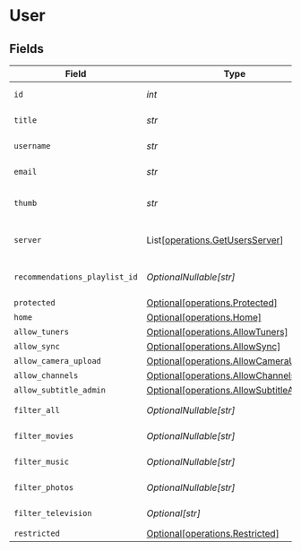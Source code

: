 # User


## Fields

| Field                                                                                    | Type                                                                                     | Required                                                                                 | Description                                                                              | Example                                                                                  |
| ---------------------------------------------------------------------------------------- | ---------------------------------------------------------------------------------------- | ---------------------------------------------------------------------------------------- | ---------------------------------------------------------------------------------------- | ---------------------------------------------------------------------------------------- |
| `id`                                                                                     | *int*                                                                                    | :heavy_check_mark:                                                                       | User's unique ID.                                                                        | 22526914                                                                                 |
| `title`                                                                                  | *str*                                                                                    | :heavy_check_mark:                                                                       | User's display name.                                                                     | Plex User                                                                                |
| `username`                                                                               | *str*                                                                                    | :heavy_check_mark:                                                                       | User's username.                                                                         | zgfuc7krcqfimrmb9lsl5j                                                                   |
| `email`                                                                                  | *str*                                                                                    | :heavy_check_mark:                                                                       | User's email address.                                                                    | zgfuc7krcqfimrmb9lsl5j@protonmail.com                                                    |
| `thumb`                                                                                  | *str*                                                                                    | :heavy_check_mark:                                                                       | URL to the user's avatar image.                                                          | https://plex.tv/users/3346028014e93acd/avatar?c=1731605021                               |
| `server`                                                                                 | List[[operations.GetUsersServer](../../models/operations/getusersserver.md)]             | :heavy_check_mark:                                                                       | List of servers owned by the user.                                                       |                                                                                          |
| `recommendations_playlist_id`                                                            | *OptionalNullable[str]*                                                                  | :heavy_minus_sign:                                                                       | ID of the user's recommendation playlist.                                                |                                                                                          |
| `protected`                                                                              | [Optional[operations.Protected]](../../models/operations/protected.md)                   | :heavy_minus_sign:                                                                       | N/A                                                                                      | 1                                                                                        |
| `home`                                                                                   | [Optional[operations.Home]](../../models/operations/home.md)                             | :heavy_minus_sign:                                                                       | N/A                                                                                      | 1                                                                                        |
| `allow_tuners`                                                                           | [Optional[operations.AllowTuners]](../../models/operations/allowtuners.md)               | :heavy_minus_sign:                                                                       | N/A                                                                                      | 1                                                                                        |
| `allow_sync`                                                                             | [Optional[operations.AllowSync]](../../models/operations/allowsync.md)                   | :heavy_minus_sign:                                                                       | N/A                                                                                      | 1                                                                                        |
| `allow_camera_upload`                                                                    | [Optional[operations.AllowCameraUpload]](../../models/operations/allowcameraupload.md)   | :heavy_minus_sign:                                                                       | N/A                                                                                      | 1                                                                                        |
| `allow_channels`                                                                         | [Optional[operations.AllowChannels]](../../models/operations/allowchannels.md)           | :heavy_minus_sign:                                                                       | N/A                                                                                      | 1                                                                                        |
| `allow_subtitle_admin`                                                                   | [Optional[operations.AllowSubtitleAdmin]](../../models/operations/allowsubtitleadmin.md) | :heavy_minus_sign:                                                                       | N/A                                                                                      | 1                                                                                        |
| `filter_all`                                                                             | *OptionalNullable[str]*                                                                  | :heavy_minus_sign:                                                                       | Filters applied for all content.                                                         |                                                                                          |
| `filter_movies`                                                                          | *OptionalNullable[str]*                                                                  | :heavy_minus_sign:                                                                       | Filters applied for movies.                                                              |                                                                                          |
| `filter_music`                                                                           | *OptionalNullable[str]*                                                                  | :heavy_minus_sign:                                                                       | Filters applied for music.                                                               |                                                                                          |
| `filter_photos`                                                                          | *OptionalNullable[str]*                                                                  | :heavy_minus_sign:                                                                       | Filters applied for photos.                                                              |                                                                                          |
| `filter_television`                                                                      | *Optional[str]*                                                                          | :heavy_minus_sign:                                                                       | Filters applied for television.                                                          |                                                                                          |
| `restricted`                                                                             | [Optional[operations.Restricted]](../../models/operations/restricted.md)                 | :heavy_minus_sign:                                                                       | N/A                                                                                      | 1                                                                                        |